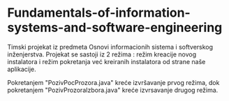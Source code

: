 # Fundamentals-of-information-systems-and-software-engineering

Timski projekat iz predmeta Osnovi informacionih sistema i softverskog inženjerstva.
Projekat se sastoji iz 2 režima : režim kreacije novog instalatora i režim pokretanja već kreiranih instalatora od strane naše aplikacije.

Pokretanjem  "PozivPocProzora.java" kreće izvršavanje prvog režima, dok pokretanjem "PozivProzoraIzbora.java" kreće izvrsavanje drugog režima.
